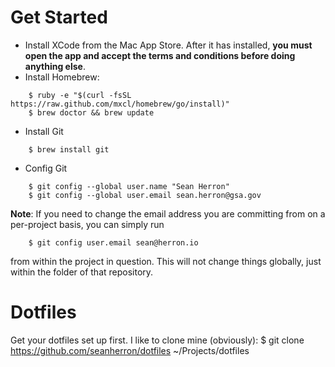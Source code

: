 # Get Started
- Install XCode from the Mac App Store. After it has installed, **you must open the app and accept the terms and conditions before doing anything else**.
- Install Homebrew:
```
    $ ruby -e "$(curl -fsSL https://raw.github.com/mxcl/homebrew/go/install)"
    $ brew doctor && brew update
```

- Install Git
```
    $ brew install git
```

- Config Git
```
    $ git config --global user.name "Sean Herron"
    $ git config --global user.email sean.herron@gsa.gov
```
**Note**: If you need to change the email address you are committing from on a per-project basis, you can simply run
```
    $ git config user.email sean@herron.io
```
from within the project in question. This will not change things globally, just within the folder of that repository.

# Dotfiles
Get your dotfiles set up first. I like to clone mine (obviously):
    $ git clone https://github.com/seanherron/dotfiles ~/Projects/dotfiles
